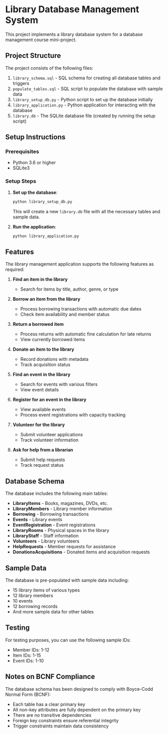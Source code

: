 # Library Database Management System

This project implements a library database system for a database management course mini-project.

## Project Structure

The project consists of the following files:

1. `library_schema.sql` - SQL schema for creating all database tables and triggers
2. `populate_tables.sql` - SQL script to populate the database with sample data
3. `library_setup_db.py` - Python script to set up the database initially
4. `library_application.py` - Python application for interacting with the database
5. `library.db` - The SQLite database file (created by running the setup script)

## Setup Instructions

### Prerequisites

- Python 3.6 or higher
- SQLite3

### Setup Steps

1. **Set up the database**:
   ```bash
   python library_setup_db.py
   ```
   This will create a new `library.db` file with all the necessary tables and sample data.

2. **Run the application**:
   ```bash
   python library_application.py
   ```

## Features

The library management application supports the following features as required:

1. **Find an item in the library**
   - Search for items by title, author, genre, or type

2. **Borrow an item from the library**
   - Process borrowing transactions with automatic due dates
   - Check item availability and member status

3. **Return a borrowed item**
   - Process returns with automatic fine calculation for late returns
   - View currently borrowed items

4. **Donate an item to the library**
   - Record donations with metadata
   - Track acquisition status

5. **Find an event in the library**
   - Search for events with various filters
   - View event details

6. **Register for an event in the library**
   - View available events
   - Process event registrations with capacity tracking

7. **Volunteer for the library**
   - Submit volunteer applications
   - Track volunteer information

8. **Ask for help from a librarian**
   - Submit help requests
   - Track request status

## Database Schema

The database includes the following main tables:

- **LibraryItems** - Books, magazines, DVDs, etc.
- **LibraryMembers** - Library member information
- **Borrowing** - Borrowing transactions
- **Events** - Library events
- **EventRegistration** - Event registrations
- **LibraryRooms** - Physical spaces in the library
- **LibraryStaff** - Staff information
- **Volunteers** - Library volunteers
- **HelpRequests** - Member requests for assistance
- **DonationsAcquisitions** - Donated items and acquisition requests

## Sample Data

The database is pre-populated with sample data including:
- 15 library items of various types
- 12 library members
- 10 events
- 12 borrowing records
- And more sample data for other tables

## Testing

For testing purposes, you can use the following sample IDs:
- Member IDs: 1-12
- Item IDs: 1-15
- Event IDs: 1-10

## Notes on BCNF Compliance

The database schema has been designed to comply with Boyce-Codd Normal Form (BCNF):
- Each table has a clear primary key
- All non-key attributes are fully dependent on the primary key
- There are no transitive dependencies
- Foreign key constraints ensure referential integrity
- Trigger constraints maintain data consistency